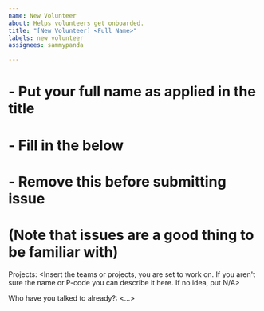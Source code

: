 ```yaml
---
name: New Volunteer
about: Helps volunteers get onboarded.
title: "[New Volunteer] <Full Name>"
labels: new volunteer
assignees: sammypanda

---
```


# - Put your full name as applied in the title
# - Fill in the below
# - Remove this before submitting issue
# (Note that issues are a good thing to be familiar with)

Projects: <Insert the teams or projects, you are set to work on. If you aren't sure the name or P-code you can describe it here. If no idea, put N/A>

Who have you talked to already?: <...>
